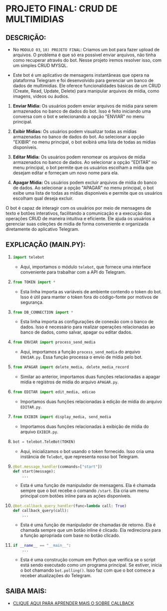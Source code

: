 # PROJETO FINAL: CRUD DE MULTIMIDIAS
## DESCRIÇÃO:
- No `MODULO 03`, `10) PROJETO FINAL`: Criamos um bot para fazer upload de arquivos. O problema é que só era possivel enviar arquivos, não tinha como recuperar através do bot. Nesse projeto iremos resolver isso, com um simples CRUD MYSQL.

- Este bot é um aplicativo de mensagens instantâneas que opera na plataforma Telegram e foi desenvolvido para gerenciar um banco de dados de multimídias. Ele oferece funcionalidades básicas de um CRUD (Create, Read, Update, Delete) para manipular arquivos de mídia, como imagens, vídeos ou áudios.

1. **Enviar Mídia:** Os usuários podem enviar arquivos de mídia para serem armazenados no banco de dados do bot. Isso é feito iniciando uma conversa com o bot e selecionando a opção "ENVIAR" no menu principal.

2. **Exibir Mídias:** Os usuários podem visualizar todas as mídias armazenadas no banco de dados do bot. Ao selecionar a opção "EXIBIR" no menu principal, o bot exibirá uma lista de todas as mídias disponíveis.

3. **Editar Mídia:** Os usuários podem renomear os arquivos de mídia armazenados no banco de dados. Ao selecionar a opção "EDITAR" no menu principal, o bot permite que os usuários escolham a mídia que desejam editar e forneçam um novo nome para ela.

4. **Apagar Mídia:** Os usuários podem excluir arquivos de mídia do banco de dados. Ao selecionar a opção "APAGAR" no menu principal, o bot exibe uma lista de todas as mídias disponíveis e permite que os usuários escolham qual deseja excluir.

O bot é capaz de interagir com os usuários por meio de mensagens de texto e botões interativos, facilitando a comunicação e a execução das operações CRUD de maneira intuitiva e eficiente. Ele ajuda os usuários a gerenciar suas coleções de mídia de forma conveniente e organizada diretamente do aplicativo Telegram.

## EXPLICAÇÃO (MAIN.PY):
1. ```python
   import telebot
   ```
   - Aqui, importamos o módulo `telebot`, que fornece uma interface conveniente para trabalhar com a API do Telegram.

2. ```python
   from TOKEN import *
   ```
   - Esta linha importa as variáveis de ambiente contendo o token do bot. Isso é útil para manter o token fora do código-fonte por motivos de segurança.

3. ```python
   from DB_CONNECTION import *
   ```
   - Esta linha importa as configurações de conexão com o banco de dados. Isso é necessário para realizar operações relacionadas ao banco de dados, como salvar, apagar ou editar dados.

4. ```python
   from ENVIAR import process_send_media
   ```
   - Aqui, importamos a função `process_send_media` do arquivo `ENVIAR.py`. Essa função processa o envio de mídia pelo bot.

5. ```python
   from APAGAR import delete_media, delete_media_record
   ```
   - Similar ao anterior, importamos duas funções relacionadas a apagar mídia e registros de mídia do arquivo `APAGAR.py`.

6. ```python
   from EDITAR import edit_media, edicao
   ```
   - Importamos duas funções relacionadas à edição de mídia do arquivo `EDITAR.py`.

7. ```python
   from EXIBIR import display_media, send_media
   ```
   - Importamos duas funções relacionadas à exibição de mídia do arquivo `EXIBIR.py`.

8. ```python
   bot = telebot.TeleBot(TOKEN)
   ```
   - Aqui, inicializamos o bot usando o token fornecido. Isso cria uma instância de `TeleBot`, que representa nosso bot Telegram.

9. ```python
   @bot.message_handler(commands=["start"])
   def start(message):
       ...
   ```
   - Esta é uma função de manipulador de mensagens. Ela é chamada sempre que o bot recebe o comando `/start`. Ela cria um menu principal com botões inline para as ações disponíveis.

10. ```python
    @bot.callback_query_handler(func=lambda call: True)
    def callback_query(call):
        ...
    ```
    - Esta é uma função de manipulador de chamadas de retorno. Ela é chamada sempre que um botão inline é clicado. Ela redireciona para a função apropriada com base no botão clicado.

11. ```python
    if __name__ == "__main__":
        ...
    ```
    - Esta é uma construção comum em Python que verifica se o script está sendo executado como um programa principal. Se estiver, inicia o bot chamando `bot.polling()`. Isso faz com que o bot comece a receber atualizações do Telegram.

## SAIBA MAIS:
* [CLIQUE AQUI PARA APRENDER MAIS O SOBRE CALLBACK](./CALLBACK.md)




